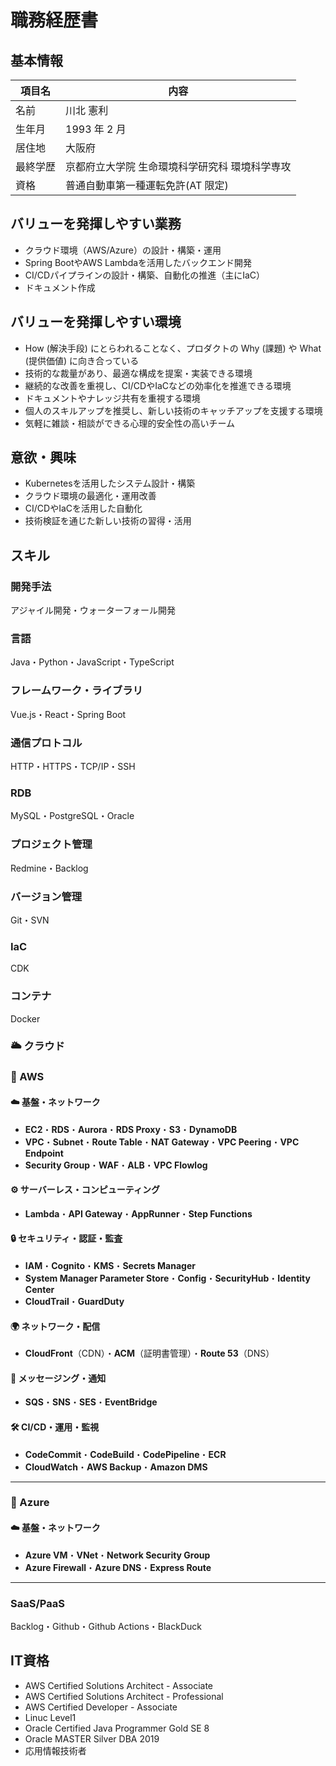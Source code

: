 # 職務経歴書

## 基本情報

| 項目名   | 内容                              |
| -------- | --------------------------------- |
| 名前     | 川北 憲利                           |
| 生年月   | 1993 年 2 月                      |
| 居住地   | 大阪府                            |
| 最終学歴 | 京都府立大学院 生命環境科学研究科 環境科学専攻    |
| 資格     | 普通自動車第一種運転免許(AT 限定) |

## バリューを発揮しやすい業務

- クラウド環境（AWS/Azure）の設計・構築・運用
- Spring BootやAWS Lambdaを活用したバックエンド開発
- CI/CDパイプラインの設計・構築、自動化の推進（主にIaC）
- ドキュメント作成

## バリューを発揮しやすい環境

- How (解決手段) にとらわれることなく、プロダクトの Why (課題) や What (提供価値) に向き合っている
- 技術的な裁量があり、最適な構成を提案・実装できる環境
- 継続的な改善を重視し、CI/CDやIaCなどの効率化を推進できる環境
- ドキュメントやナレッジ共有を重視する環境
- 個人のスキルアップを推奨し、新しい技術のキャッチアップを支援する環境
- 気軽に雑談・相談ができる心理的安全性の高いチーム

## 意欲・興味

- Kubernetesを活用したシステム設計・構築
- クラウド環境の最適化・運用改善
- CI/CDやIaCを活用した自動化
- 技術検証を通じた新しい技術の習得・活用

## スキル

### 開発手法
アジャイル開発・ウォーターフォール開発

### 言語
Java・Python・JavaScript・TypeScript

### フレームワーク・ライブラリ
Vue.js・React・Spring Boot

### 通信プロトコル
HTTP・HTTPS・TCP/IP・SSH

### RDB
MySQL・PostgreSQL・Oracle

### プロジェクト管理
Redmine・Backlog

### バージョン管理
Git・SVN

### IaC
CDK

### コンテナ
Docker

### 🌥️ クラウド

### 🚀 AWS  

#### ☁️ 基盤・ネットワーク  
- **EC2**・**RDS**・**Aurora**・**RDS Proxy**・**S3**・**DynamoDB**  
- **VPC**・**Subnet**・**Route Table**・**NAT Gateway**・**VPC Peering**・**VPC Endpoint**  
- **Security Group**・**WAF**・**ALB**・**VPC Flowlog**

#### ⚙️ サーバーレス・コンピューティング  
- **Lambda**・**API Gateway**・**AppRunner**・**Step Functions**

#### 🔒 セキュリティ・認証・監査  
- **IAM**・**Cognito**・**KMS**・**Secrets Manager**  
- **System Manager Parameter Store**・**Config**・**SecurityHub**・**Identity Center**
- **CloudTrail**・**GuardDuty**

#### 🌍 ネットワーク・配信  
- **CloudFront**（CDN）・**ACM**（証明書管理）・**Route 53**（DNS）

#### 📩 メッセージング・通知  
- **SQS**・**SNS**・**SES**・**EventBridge**

#### 🛠️ CI/CD・運用・監視  
- **CodeCommit**・**CodeBuild**・**CodePipeline**・**ECR**    
- **CloudWatch**・**AWS Backup**・**Amazon DMS**

---

### 🔷 Azure  

#### ☁️ 基盤・ネットワーク  
- **Azure VM**・**VNet**・**Network Security Group**  
- **Azure Firewall**・**Azure DNS**・**Express Route**

---

### SaaS/PaaS
Backlog・Github・Github Actions・BlackDuck


## IT資格
- AWS Certified Solutions Architect - Associate
- AWS Certified Solutions Architect - Professional
- AWS Certified Developer - Associate
- Linuc Level1
- Oracle Certified Java Programmer Gold SE 8
- Oracle MASTER Silver DBA 2019
- 応用情報技術者
